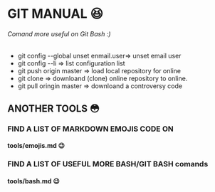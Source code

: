 

# GIT MANUAL :satisfied:

###### Comand more useful on Git Bash :)

* git config --global unset enmail.user=> unset email user
* git config --li => list configuration list
* git push origin master => load local repository for online
* git clone <url> =>  downloand (clone) online repository to online.
* git pull oringin master => downloand a controversy code

## ANOTHER TOOLS :flushed:
### FIND A LIST OF MARKDOWN EMOJIS CODE ON 
#### tools/emojis.md :wink:
### FIND A LIST OF USEFUL MORE BASH/GIT BASH comands 
#### tools/bash.md :wink: